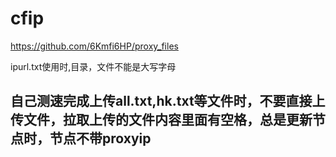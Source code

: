 # cfip
  https://github.com/6Kmfi6HP/proxy_files

ipurl.txt使用时,目录，文件不能是大写字母

## 自己测速完成上传all.txt,hk.txt等文件时，不要直接上传文件，拉取上传的文件内容里面有空格，总是更新节点时，节点不带proxyip
